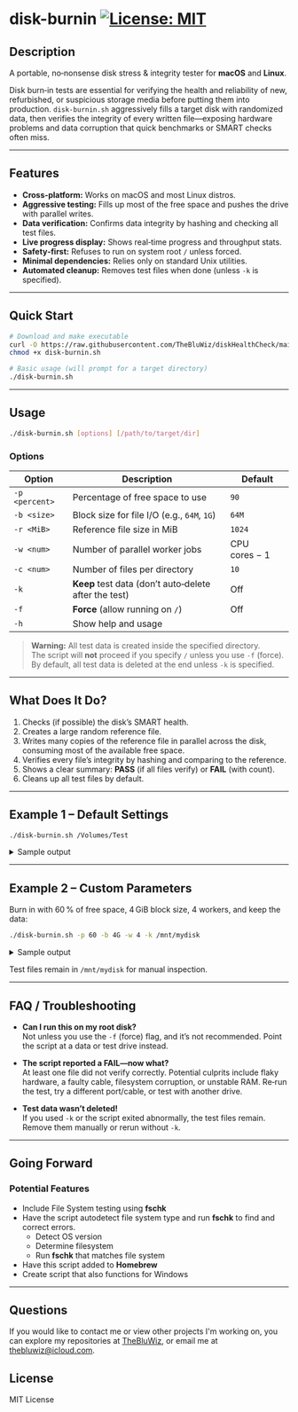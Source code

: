   # disk-burnin [![License: MIT](https://img.shields.io/badge/License-MIT-yellow.svg)](https://opensource.org/licenses/MIT)
## Description
A portable, no‑nonsense disk stress & integrity tester for **macOS** and **Linux**.

Disk burn‑in tests are essential for verifying the health and reliability of new, refurbished, or suspicious storage media before putting them into production. `disk-burnin.sh` aggressively fills a target disk with randomized data, then verifies the integrity of every written file—exposing hardware problems and data corruption that quick benchmarks or SMART checks often miss.

---

## Features

- **Cross‑platform:** Works on macOS and most Linux distros.  
- **Aggressive testing:** Fills up most of the free space and pushes the drive with parallel writes.  
- **Data verification:** Confirms data integrity by hashing and checking all test files.  
- **Live progress display:** Shows real‑time progress and throughput stats.  
- **Safety‑first:** Refuses to run on system root `/` unless forced.  
- **Minimal dependencies:** Relies only on standard Unix utilities.  
- **Automated cleanup:** Removes test files when done (unless `-k` is specified).  

---

## Quick Start

```sh
# Download and make executable
curl -O https://raw.githubusercontent.com/TheBluWiz/diskHealthCheck/main/disk-burnin
chmod +x disk-burnin.sh

# Basic usage (will prompt for a target directory)
./disk-burnin.sh
```

---

## Usage

```sh
./disk-burnin.sh [options] [/path/to/target/dir]
```

### Options

| Option            | Description                                                     | Default          |
|-------------------|-----------------------------------------------------------------|------------------|
| `-p <percent>`    | Percentage of free space to use                                 | `90`             |
| `-b <size>`       | Block size for file I/O (e.g., `64M`, `1G`)                     | `64M`            |
| `-r <MiB>`        | Reference file size in MiB                                      | `1024`           |
| `-w <num>`        | Number of parallel worker jobs                                  | CPU cores − 1    |
| `-c <num>`        | Number of files per directory                                   | `10`             |
| `-k`              | **Keep** test data (don’t auto‑delete after the test)           | Off              |
| `-f`              | **Force** (allow running on `/`)                                | Off              |
| `-h`              | Show help and usage                                             |                  |

> **Warning:** All test data is created inside the specified directory.  
> The script will **not** proceed if you specify `/` unless you use `-f` (force).  
> By default, all test data is deleted at the end unless `-k` is specified.

---

## What Does It Do?

1. Checks (if possible) the disk’s SMART health.  
2. Creates a large random reference file.  
3. Writes many copies of the reference file in parallel across the disk, consuming most of the available free space.  
4. Verifies every file’s integrity by hashing and comparing to the reference.  
5. Shows a clear summary: **PASS** (if all files verify) or **FAIL** (with count).  
6. Cleans up all test files by default.  

---

## Example 1 – Default Settings

```sh
./disk-burnin.sh /Volumes/Test
```

<details>
<summary>Sample output</summary>

```
=== SMART health check ===
SMART status unavailable.

[12:34:56] Target dir  : /Volumes/Test
[12:34:56] OS / cores  : Darwin / 16 (workers=15)
[12:34:56] Free (MiB)  : 28541
[12:34:56] Plan        : 20 × 1 GiB (~20 GiB)
[12:34:56] Building 1 GiB reference …
[12:34:59] Reference ready.
[12:34:59] Writing with 15 parallel jobs …
....................
[12:35:20] Verifying files …
....................
==== SUMMARY ====
Verdict        : PASS
Data written   : 20 GiB
Elapsed time   : 19.92 s
Avg throughput : 1028.11 MiB/s
```
</details>

---

## Example 2 – Custom Parameters

Burn in with 60 % of free space, 4 GiB block size, 4 workers, and keep the data:

```sh
./disk-burnin.sh -p 60 -b 4G -w 4 -k /mnt/mydisk
```

<details>
<summary>Sample output</summary>

```
=== SMART health check ===
...
==== SUMMARY ====
Verdict        : PASS
Data written   : 110 GiB
Elapsed time   : 3 m 18 s
Avg throughput : 575.02 MiB/s
```
</details>

Test files remain in `/mnt/mydisk` for manual inspection.

---

## FAQ / Troubleshooting

* **Can I run this on my root disk?**  
  Not unless you use the `-f` (force) flag, and it’s not recommended. Point the script at a data or test drive instead.

* **The script reported a FAIL—now what?**  
  At least one file did not verify correctly. Potential culprits include flaky hardware, a faulty cable, filesystem corruption, or unstable RAM. Re‑run the test, try a different port/cable, or test with another drive.

* **Test data wasn’t deleted!**  
  If you used `-k` or the script exited abnormally, the test files remain. Remove them manually or rerun without `-k`.

---
  ## Going Forward
  ### Potential Features
  - Include File System testing using **fschk**
  - Have the script autodetect file system type and run **fschk** to find and correct errors.
    - Detect OS version
    - Determine filesystem
    - Run **fschk** that matches file system 
  - Have this script added to **Homebrew**
  - Create script that also functions for Windows
---
  ## Questions
  If you would like to contact me or view other projects I'm working on, you can explore my repositories at [TheBluWiz](https://github.com/TheBluWiz), or email me at thebluwiz@icloud.com.

## License

MIT License
